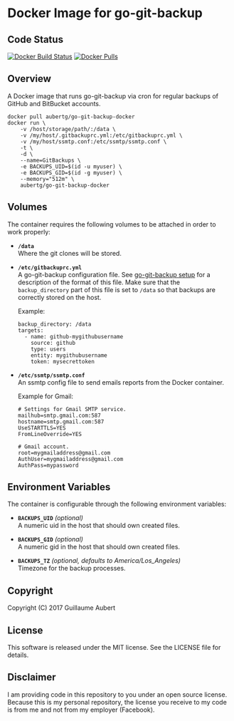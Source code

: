Docker Image for go-git-backup
==============================


Code Status
-----------

[![Docker Build Status](https://img.shields.io/docker/build/aubertg/go-git-backup-docker.svg)](https://hub.docker.com/r/aubertg/go-git-backup-docker/builds/)
[![Docker Pulls](https://img.shields.io/docker/pulls/aubertg/go-git-backup-docker.svg)](https://hub.docker.com/r/aubertg/go-git-backup-docker/)


Overview
--------

A Docker image that runs go-git-backup via cron for regular backups of GitHub and BitBucket accounts.

	docker pull aubertg/go-git-backup-docker
	docker run \
		-v /host/storage/path/:/data \
		-v /my/host/.gitbackuprc.yml:/etc/gitbackuprc.yml \
		-v /my/host/ssmtp.conf:/etc/ssmtp/ssmtp.conf \
		-t \
		-d \
		--name=GitBackups \
		-e BACKUPS_UID=$(id -u myuser) \
		-e BACKUPS_GID=$(id -g myuser) \
		--memory="512m" \
		aubertg/go-git-backup-docker


Volumes
-------

The container requires the following volumes to be attached in order to work
properly:

* **`/data`**  
	Where the git clones will be stored.

* **`/etc/gitbackuprc.yml`**  
	A go-git-backup configuration file. See [go-git-backup
	setup](https://github.com/guillaumeaubert/go-git-backup#setup) for a
	description of the format of this file. Make sure that the `backup_directory`
	part of this file is set to `/data` so that backups are correctly stored on
	the host.

	Example:
	```
	backup_directory: /data
	targets:
	  - name: github-mygithubusername
	    source: github
	    type: users
	    entity: mygithubusername
	    token: mysecrettoken
	```

* **`/etc/ssmtp/ssmtp.conf`**  
	An ssmtp config file to send emails reports from the Docker container.

	Example for Gmail:
	```
	# Settings for Gmail SMTP service.
	mailhub=smtp.gmail.com:587
	hostname=smtp.gmail.com:587
	UseSTARTTLS=YES
	FromLineOverride=YES

	# Gmail account.
	root=mygmailaddress@gmail.com
	AuthUser=mygmailaddress@gmail.com
	AuthPass=mypassword
	```


Environment Variables
---------------------

The container is configurable through the following environment variables:

* **`BACKUPS_UID`** *(optional)*  
  A numeric uid in the host that should own created files.

* **`BACKUPS_GID`** *(optional)*  
  A numeric gid in the host that should own created files.

* **`BACKUPS_TZ`** *(optional, defaults to America/Los_Angeles)*  
  Timezone for the backup processes.


Copyright
---------

Copyright (C) 2017 Guillaume Aubert


License
-------

This software is released under the MIT license. See the LICENSE file for
details.


Disclaimer
----------

I am providing code in this repository to you under an open source license.
Because this is my personal repository, the license you receive to my code is
from me and not from my employer (Facebook).
